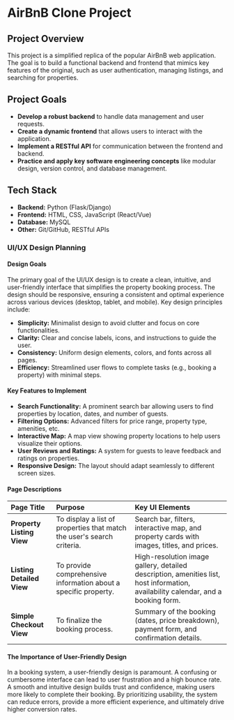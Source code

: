 
# AirBnB Clone Project

## Project Overview

This project is a simplified replica of the popular AirBnB web application. The goal is to build a functional backend and frontend that mimics key features of the original, such as user authentication, managing listings, and searching for properties.

## Project Goals

- **Develop a robust backend** to handle data management and user requests.
- **Create a dynamic frontend** that allows users to interact with the application.
- **Implement a RESTful API** for communication between the frontend and backend.
- **Practice and apply key software engineering concepts** like modular design, version control, and database management.

## Tech Stack

- **Backend:** Python (Flask/Django)
- **Frontend:** HTML, CSS, JavaScript (React/Vue)
- **Database:** MySQL
- **Other:** Git/GitHub, RESTful APIs




### UI/UX Design Planning

#### Design Goals

The primary goal of the UI/UX design is to create a clean, intuitive, and user-friendly interface that simplifies the property booking process. The design should be responsive, ensuring a consistent and optimal experience across various devices (desktop, tablet, and mobile). Key design principles include:

-   **Simplicity:** Minimalist design to avoid clutter and focus on core functionalities.
-   **Clarity:** Clear and concise labels, icons, and instructions to guide the user.
-   **Consistency:** Uniform design elements, colors, and fonts across all pages.
-   **Efficiency:** Streamlined user flows to complete tasks (e.g., booking a property) with minimal steps.

#### Key Features to Implement

-   **Search Functionality:** A prominent search bar allowing users to find properties by location, dates, and number of guests.
-   **Filtering Options:** Advanced filters for price range, property type, amenities, etc.
-   **Interactive Map:** A map view showing property locations to help users visualize their options.
-   **User Reviews and Ratings:** A system for guests to leave feedback and ratings on properties.
-   **Responsive Design:** The layout should adapt seamlessly to different screen sizes.

#### Page Descriptions

| Page Title | Purpose | Key UI Elements |
| :--- | :--- | :--- |
| **Property Listing View** | To display a list of properties that match the user's search criteria. | Search bar, filters, interactive map, and property cards with images, titles, and prices. |
| **Listing Detailed View** | To provide comprehensive information about a specific property. | High-resolution image gallery, detailed description, amenities list, host information, availability calendar, and a booking form. |
| **Simple Checkout View** | To finalize the booking process. | Summary of the booking (dates, price breakdown), payment form, and confirmation details. |

#### The Importance of User-Friendly Design

In a booking system, a user-friendly design is paramount. A confusing or cumbersome interface can lead to user frustration and a high bounce rate. A smooth and intuitive design builds trust and confidence, making users more likely to complete their booking. By prioritizing usability, the system can reduce errors, provide a more efficient experience, and ultimately drive higher conversion rates.